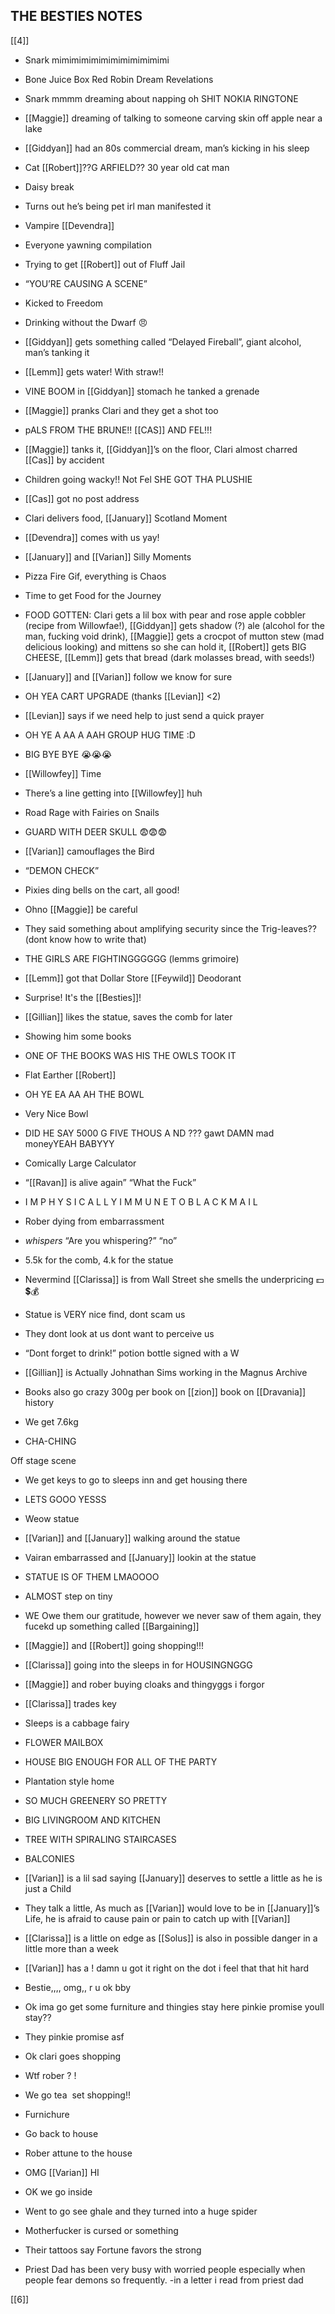 ## THE BESTIES NOTES

[[4]]  

-   Snark mimimimimimimimimimimimi
    
-   Bone Juice Box Red Robin Dream Revelations
    
-   Snark mmmm dreaming about napping oh SHIT NOKIA RINGTONE
    
-   [[Maggie]] dreaming of talking to someone carving skin off apple near a lake
    
-   [[Giddyan]] had an 80s commercial dream, man’s kicking in his sleep 
    
-   Cat [[Robert]]??G ARFIELD?? 30 year old cat man
    
-   Daisy break
    
-   Turns out he’s being pet irl man manifested it
    
-   Vampire [[Devendra]]
    
-   Everyone yawning compilation
    
-   Trying to get [[Robert]] out of Fluff Jail
    
-   “YOU’RE CAUSING A SCENE”
    
-   Kicked to Freedom
    
-   Drinking without the Dwarf 😠
    
-   [[Giddyan]] gets something called “Delayed Fireball”, giant alcohol, man’s tanking it
    
-   [[Lemm]] gets water! With straw!!
    
-   VINE BOOM in [[Giddyan]] stomach he tanked a grenade
    
-   [[Maggie]] pranks Clari and they get a shot too
    
-   pALS FROM THE BRUNE!! [[CAS]] AND FEL!!!
    
-   [[Maggie]] tanks it, [[Giddyan]]’s on the floor, Clari almost charred [[Cas]] by accident
    
-   Children going wacky!! Not Fel SHE GOT THA PLUSHIE
    
-   [[Cas]] got no post address
    
-   Clari delivers food, [[January]] Scotland Moment
    
-   [[Devendra]] comes with us yay!
    
-   [[January]] and [[Varian]] Silly Moments
    
-   Pizza Fire Gif, everything is Chaos
    
-   Time to get Food for the Journey
    
-   FOOD GOTTEN: Clari gets a lil box with pear and rose apple cobbler (recipe from Willowfae!), [[Giddyan]] gets shadow (?) ale (alcohol for the man, fucking void drink), [[Maggie]] gets a crocpot of mutton stew (mad delicious looking) and mittens so she can hold it, [[Robert]] gets BIG CHEESE, [[Lemm]] gets that bread (dark molasses bread, with seeds!)
    
-   [[January]] and [[Varian]] follow we know for sure
    
-   OH YEA CART UPGRADE (thanks [[Levian]] <2)
    
-   [[Levian]] says if we need help to just send a quick prayer
    
-   OH YE A AA A AAH GROUP HUG TIME :D
    
-   BIG BYE BYE 😭😭😭
    
-   [[Willowfey]] Time
    
-   There’s a line getting into [[Willowfey]] huh
    
-   Road Rage with Fairies on Snails
    
-   GUARD WITH DEER SKULL 😨😨😨
    
-   [[Varian]] camouflages the Bird
    
-   “DEMON CHECK”
    
-   Pixies ding bells on the cart, all good!
    
-   Ohno [[Maggie]] be careful
    
-   They said something about amplifying security since the Trig-leaves?? (dont know how to write that)
    
-   THE GIRLS ARE FIGHTINGGGGGG (lemms grimoire)
    
-   [[Lemm]] got that Dollar Store [[Feywild]] Deodorant
    
-   Surprise! It's the [[Besties]]!
    
-   [[Gillian]] likes the statue, saves the comb for later
    
-   Showing him some books
    
-   ONE OF THE BOOKS WAS HIS THE OWLS TOOK IT 
    
-   Flat Earther [[Robert]]
    
-   OH YE EA AA AH THE BOWL
    
-   Very Nice Bowl
    
-   DID HE SAY 5000 G FIVE THOUS A ND ??? gawt DAMN mad moneyYEAH BABYYY
    
-   Comically Large Calculator
    
-   “[[Ravan]] is alive again” “What the Fuck”
    
-   I M P H Y S I C A L L Y I M M U N E T O B L A C K M A I L
    
-   Rober dying from embarrassment
    
-   *whispers* “Are you whispering?” “no” 
    
-   5.5k for the comb, 4.k for the statue
    
-   Nevermind [[Clarissa]] is from Wall Street she smells the underpricing 💵💲💰
    
-   Statue is VERY nice find, dont scam us
    
-   They dont look at us dont want to perceive us 
    
-   “Dont forget to drink!” potion bottle signed with a W
    
-   [[Gillian]] is Actually Johnathan Sims working in the Magnus Archive
    
-   Books also go crazy 300g per book on [[zion]] book on [[Dravania]] history
    
-   We get 7.6kg
    
-   CHA-CHING
    

Off stage scene

-   We get keys to go to sleeps inn and get housing there
    
-   LETS GOOO YESSS 
    
-   Weow statue
    
-   [[Varian]] and [[January]] walking around the statue
    
-   Vairan embarrassed and [[January]] lookin at the statue
    
-   STATUE IS OF THEM LMAOOOO
    
-   ALMOST step on tiny
    
-   WE Owe them our gratitude, however we never saw of them again, they fucekd up something called [[Bargaining]] 
    
-   [[Maggie]] and [[Robert]] going shopping!!!
    
-   [[Clarissa]] going into the sleeps in for HOUSINGNGGG
    
-   [[Maggie]] and rober buying cloaks and thingyggs i forgor
    
-   [[Clarissa]] trades key
    
-   Sleeps is a cabbage fairy
    
-   FLOWER MAILBOX
    
-   HOUSE BIG ENOUGH FOR ALL OF THE PARTY
    
-   Plantation style home
    
-   SO MUCH GREENERY SO PRETTY
    
-   BIG LIVINGROOM AND KITCHEN
    
-   TREE WITH SPIRALING STAIRCASES
    
-   BALCONIES
    
-   [[Varian]] is a lil sad saying [[January]] deserves to settle a little as he is just a Child
    
-   They talk a little, As much as [[Varian]] would love to be in [[January]]’s Life, he is afraid to cause pain or pain to catch up with [[Varian]]
    
-   [[Clarissa]] is a little on edge as [[Solus]] is also in possible danger in a little more than a week
    
-   [[Varian]] has a ! damn u got it right on the dot i feel that that hit hard
    
-   Bestie,,,, omg,, r u ok bby
    
-   Ok ima go get some furniture and thingies stay here pinkie promise youll stay??
    
-   They pinkie promise asf 
    
-   Ok clari goes shopping
    
-   Wtf rober ? !
    
-   We go tea  set shopping!!
    
-   Furnichure
    
-   Go back to house
    
-   Rober attune to the house
    
-   OMG [[Varian]] HI
    
-   OK we go inside
    
-   Went to go see ghale and they turned into a huge spider
    
-   Motherfucker is cursed or something
    
-   Their tattoos say Fortune favors the strong
    
-   Priest Dad has been very busy with worried people especially when people fear demons so frequently. -in a letter i read from priest dad

[[6]]
